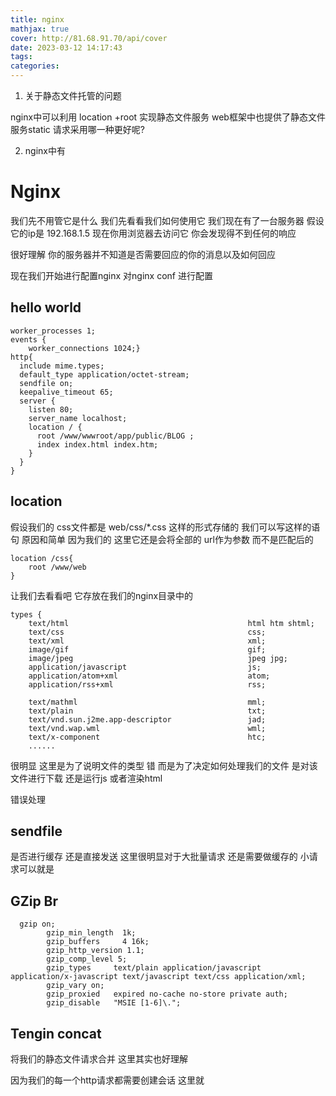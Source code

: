 ```yaml
---
title: nginx
mathjax: true
cover: http://81.68.91.70/api/cover
date: 2023-03-12 14:17:43
tags:
categories:
---
```


1.  关于静态文件托管的问题

nginx中可以利用 location +root 实现静态文件服务 web框架中也提供了静态文件服务static 请求采用哪一种更好呢?  

2.   nginx中有

# Nginx

我们先不用管它是什么 我们先看看我们如何使用它 我们现在有了一台服务器 假设它的ip是 192.168.1.5 现在你用浏览器去访问它 你会发现得不到任何的响应

很好理解 你的服务器并不知道是否需要回应的你的消息以及如何回应 



现在我们开始进行配置nginx     对nginx conf 进行配置

## hello world

```nginx
worker_processes 1;
events {
    worker_connections 1024;}
http{
  include mime.types;
  default_type application/octet-stream;
  sendfile on;
  keepalive_timeout 65;
  server {
    listen 80;
    server_name localhost;
    location / {
      root /www/wwwroot/app/public/BLOG ;
      index index.html index.htm;
    }
  }
}
```

## location

假设我们的 css文件都是 web/css/*.css 这样的形式存储的 我们可以写这样的语句 原因和简单 因为我们的 这里它还是会将全部的 url作为参数 而不是匹配后的

```
location /css{
	root /www/web
}
```

  

让我们去看看吧 它存放在我们的nginx目录中的

```nginx
types {
    text/html                                        html htm shtml;
    text/css                                         css;
    text/xml                                         xml;
    image/gif                                        gif;
    image/jpeg                                       jpeg jpg;
    application/javascript                           js;
    application/atom+xml                             atom;
    application/rss+xml                              rss;

    text/mathml                                      mml;
    text/plain                                       txt;
    text/vnd.sun.j2me.app-descriptor                 jad;
    text/vnd.wap.wml                                 wml;
    text/x-component                                 htc;
    ......
```

很明显 这里是为了说明文件的类型  错 而是为了决定如何处理我们的文件 是对该文件进行下载 还是运行js 或者渲染html

错误处理 

## sendfile

是否进行缓存 还是直接发送 这里很明显对于大批量请求 还是需要做缓存的 小请求可以就是

## GZip Br

```nginx
  gzip on;
        gzip_min_length  1k;
        gzip_buffers     4 16k;
        gzip_http_version 1.1;
        gzip_comp_level 5;
        gzip_types     text/plain application/javascript application/x-javascript text/javascript text/css application/xml;
        gzip_vary on;
        gzip_proxied   expired no-cache no-store private auth;
        gzip_disable   "MSIE [1-6]\.";
```

## Tengin concat

将我们的静态文件请求合并 这里其实也好理解

因为我们的每一个http请求都需要创建会话 这里就